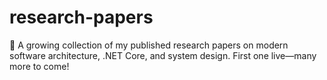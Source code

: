 # research-papers
🚀 A growing collection of my published research papers on modern software architecture, .NET Core, and system design. First one live—many more to come!
